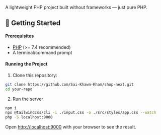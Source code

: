 A lightweight PHP project built without frameworks — just pure PHP.

## 🚀 Getting Started

#### Prerequisites
- [PHP](https://www.php.net/downloads) (>= 7.4 recommended)
- A terminal/command prompt

#### Running the Project

1. Clone this repository:

```bash
git clone https://github.com/Sai-Khawn-Kham/shop-next.git
cd your-repo
```

2. Run the server

```bash
npm i
npx @tailwindcss/cli -i ./input.css -o ./src/styles/app.css --watch
php -S localhost:9000
```

Open [http://localhost:9000](http://localhost:9000) with your browser to see the result.